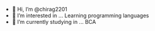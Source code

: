 - 👋 Hi, I’m @chirag2201
- 👀 I’m interested in ... Learning programming languages
- 🌱 I’m currently studying in ... BCA  

<!---
chirag2201/chirag2201 is a ✨ special ✨ repository because its `README.md` (this file) appears on your GitHub profile.
You can click the Preview link to take a look at your changes.
--->
